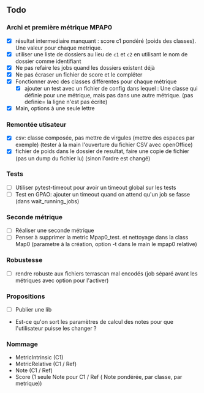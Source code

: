 ## Todo

### Archi et première métrique MPAP0

- [x] résultat intermediaire manquant : score c1 pondéré (poids des classes). Une valeur pour chaque metrique.
- [x] utiliser une liste de dossiers au lieu de `c1` et `c2` en utilisant le nom de dossier comme identifiant
- [x] Ne pas refaire les jobs quand les dossiers existent déjà
- [x] Ne pas écraser un fichier de score et le compléter
- [x] Fonctionner avec des classes différentes pour chaque métrique
  - [x] ajouter un test avec un fichier de config dans lequel : Une classe qui définie pour une métrique, mais pas dans une autre métrique. (pas definie= la ligne n'est pas écrite)
- [x] Main, options à une seule lettre

### Remontée utisateur
- [x] csv: classe composée, pas mettre de virgules (mettre des espaces par exemple) (tester à la main l'ouverture du fichier CSV avec openOffice)
- [x] fichier de poids dans le dossier de resultat, faire une copie de fichier (pas un dump du fichier lu) (sinon l'ordre est changé)

### Tests

- [ ] Utiliser pytest-timeout pour avoir un timeout global sur les tests
- [ ] Test en GPAO: ajouter un timeout quand on attend qu'un job se fasse (dans wait_running_jobs)

### Seconde métrique

- [ ] Réaliser une seconde métrique
- [ ] Penser à supprimer la metric Mpap0_test. et nettoyage dans la class Map0 (parametre à la création, option -t dans le main le mpap0 relative)

### Robustesse

- [ ] rendre robuste aux fichiers terrascan mal encodés (job séparé avant les métriques avec option pour l'activer)

### Propositions

- [ ] Publier une lib

- Est-ce qu'on sort les paramètres de calcul des notes pour que l'utilisateur puisse les changer ?

### Nommage

- MetricIntrinsic (C1)
- MetricRelative (C1 / Ref)
- Note (C1 / Ref)
- Score (1 seule Note pour C1 / Ref ( Note pondérée, par classe, par metrique))

